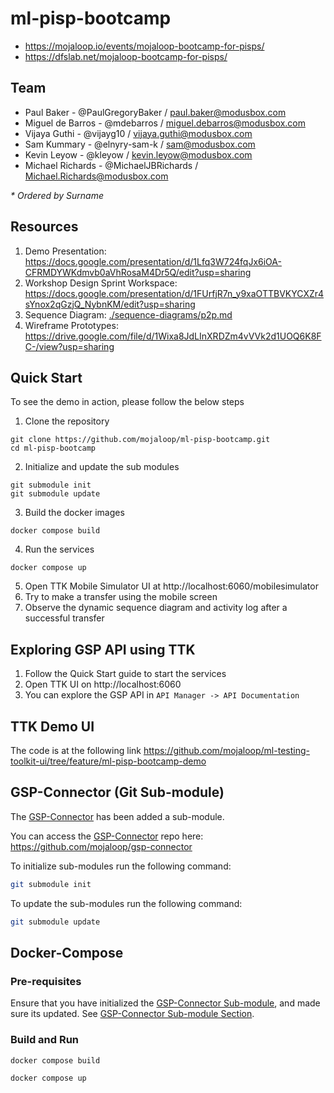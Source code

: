 # ml-pisp-bootcamp

- https://mojaloop.io/events/mojaloop-bootcamp-for-pisps/
- https://dfslab.net/mojaloop-bootcamp-for-pisps/

## Team

- Paul Baker - @PaulGregoryBaker / paul.baker@modusbox.com
- Miguel de Barros - @mdebarros / miguel.debarros@modusbox.com
- Vijaya Guthi - @vijayg10 / vijaya.guthi@modusbox.com
- Sam Kummary - @elnyry-sam-k	/ sam@modusbox.com
- Kevin Leyow - @kleyow / kevin.leyow@modusbox.com
- Michael Richards - @MichaelJBRichards / Michael.Richards@modusbox.com

_* Ordered by Surname_

## Resources

1. Demo Presentation: https://docs.google.com/presentation/d/1Lfq3W724fqJx6iOA-CFRMDYWKdmvb0aVhRosaM4Dr5Q/edit?usp=sharing
2. Workshop Design Sprint Workspace: https://docs.google.com/presentation/d/1FUrfjR7n_y9xaOTTBVKYCXZr4sYnox2qGzjQ_NybnKM/edit?usp=sharing
3. Sequence Diagram: [./sequence-diagrams/p2p.md](./sequence-diagrams/p2p.md)
4. Wireframe Prototypes: https://drive.google.com/file/d/1Wixa8JdLInXRDZm4vVVk2d1UOQ6K8FC-/view?usp=sharing

## Quick Start

To see the demo in action, please follow the below steps
1. Clone the repository
```
git clone https://github.com/mojaloop/ml-pisp-bootcamp.git
cd ml-pisp-bootcamp
```
2. Initialize and update the sub modules
```
git submodule init
git submodule update
```
3. Build the docker images
```
docker compose build
```
4. Run the services
```
docker compose up
```
5. Open TTK Mobile Simulator UI at http://localhost:6060/mobilesimulator
6. Try to make a transfer using the mobile screen
7. Observe the dynamic sequence diagram and activity log after a successful transfer


## Exploring GSP API using TTK

1. Follow the Quick Start guide to start the services
2. Open TTK UI on http://localhost:6060
3. You can explore the GSP API in `API Manager -> API Documentation`


## TTK Demo UI

The code is at the following link
https://github.com/mojaloop/ml-testing-toolkit-ui/tree/feature/ml-pisp-bootcamp-demo

## GSP-Connector (Git Sub-module)

The [GSP-Connector](https://github.com/mojaloop/gsp-connector) has been added a sub-module.

You can access the [GSP-Connector](https://github.com/mojaloop/gsp-connector) repo here: https://github.com/mojaloop/gsp-connector

To initialize sub-modules run the following command:

```bash
git submodule init
```

To update the sub-modules run the following command:

```bash
git submodule update
```

## Docker-Compose

### Pre-requisites

Ensure that you have initialized the [GSP-Connector Sub-module](#gsp-connector-git-sub-module), and made sure its updated. See [GSP-Connector Sub-module Section](#gsp-connector-git-sub-module).

### Build and Run

```bash
docker compose build
```

```bash
docker compose up
```
